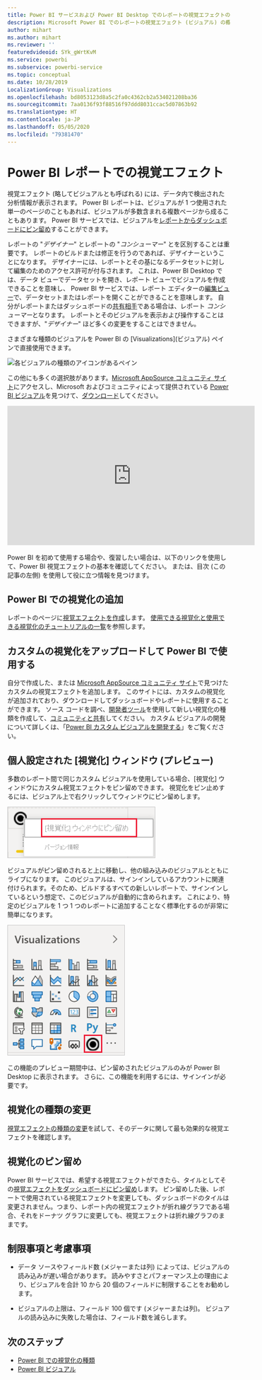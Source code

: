 ```yaml
---
title: Power BI サービスおよび Power BI Desktop でのレポートの視覚エフェクトの概要
description: Microsoft Power BI でのレポートの視覚エフェクト (ビジュアル) の概要
author: mihart
ms.author: mihart
ms.reviewer: ''
featuredvideoid: SYk_gWrtKvM
ms.service: powerbi
ms.subservice: powerbi-service
ms.topic: conceptual
ms.date: 10/28/2019
LocalizationGroup: Visualizations
ms.openlocfilehash: bd8053123d8a5c2fa0c4362cb2a534021208ba36
ms.sourcegitcommit: 7aa0136f93f88516f97ddd8031ccac5d07863b92
ms.translationtype: HT
ms.contentlocale: ja-JP
ms.lasthandoff: 05/05/2020
ms.locfileid: "79381470"
---
```

# <a name="visualizations-in-power-bi-reports"></a>Power BI レポートでの視覚エフェクト

視覚エフェクト (略してビジュアルとも呼ばれる) には、データ内で検出された分析情報が表示されます。 Power BI レポートは、ビジュアルが 1 つ使用された単一のページのこともあれば、ビジュアルが多数含まれる複数ページから成ることもあります。 Power BI サービスでは、ビジュアルを[レポートからダッシュボードにピン留め](../service-dashboard-pin-tile-from-report.md)することができます。

レポートの "*デザイナー*" とレポートの "*コンシューマー*" とを区別することは重要です。  レポートのビルドまたは修正を行うのであれば、デザイナーということになります。  デザイナーには、レポートとその基になるデータセットに対して編集のためのアクセス許可が付与されます。 これは、Power BI Desktop では、データ ビューでデータセットを開き、レポート ビューでビジュアルを作成できることを意味し、 Power BI サービスでは、レポート エディターの[編集ビュー](../consumer/end-user-reading-view.md)で、データセットまたはレポートを開くことができることを意味します。 自分がレポートまたはダッシュボードの[共有相手](../consumer/end-user-shared-with-me.md)である場合は、レポート *コンシューマー*となります。 レポートとそのビジュアルを表示および操作することはできますが、"*デザイナー*" ほど多くの変更をすることはできません。

さまざまな種類のビジュアルを Power BI の [Visualizations]\(ビジュアル\) ペインで直接使用できます。

![各ビジュアルの種類のアイコンがあるペイン](media/power-bi-report-visualizations/power-bi-icons.png)

この他にも多くの選択肢があります。[Microsoft AppSource コミュニティ サイト](https://appsource.microsoft.com)にアクセスし、Microsoft およびコミュニティによって提供されている [Power BI ビジュアル](https://appsource.microsoft.com/marketplace/apps?page=1&product=power-bi-visuals)を見つけて、[ダウンロード](../developer/visuals/custom-visual-develop-tutorial.md)してください。

<iframe width="560" height="315" src="https://www.youtube.com/embed/SYk_gWrtKvM?list=PL1N57mwBHtN0JFoKSR0n-tBkUJHeMP2cP" frameborder="0" allowfullscreen></iframe>


Power BI を初めて使用する場合や、復習したい場合は、以下のリンクを使用して、Power BI 視覚エフェクトの基本を確認してください。  または、目次 (この記事の左側) を使用して役に立つ情報を見つけます。

## <a name="add-a-visualization-in-power-bi"></a>Power BI での視覚化の追加

レポートのページに[視覚エフェクトを作成](power-bi-report-add-visualizations-i.md)します。 [使用できる視覚化と使用できる視覚化のチュートリアルの一覧](power-bi-visualization-types-for-reports-and-q-and-a.md)を参照します。 

## <a name="upload-a-custom-visualization-and-use-it-in-power-bi"></a>カスタムの視覚化をアップロードして Power BI で使用する

自分で作成した、または [Microsoft AppSource コミュニティ サイト](https://appsource.microsoft.com/marketplace/apps?product=power-bi-visuals)で見つけたカスタムの視覚エフェクトを追加します。 このサイトには、カスタムの視覚化が追加されており、ダウンロードしてダッシュボードやレポートに使用することができます。 ソース コードを調べ、[開発者ツール](../developer/visuals/custom-visual-develop-tutorial.md)を使用して新しい視覚化の種類を作成して、[コミュニティと共有](../developer/visuals/office-store.md)してください。 カスタム ビジュアルの開発について詳しくは、「[Power BI カスタム ビジュアルを開発する](../developer/visuals/custom-visual-develop-tutorial.md)」をご覧ください。

## <a name="personalize-your-visualization-pane-preview"></a>個人設定された [視覚化] ウィンドウ (プレビュー)

多数のレポート間で同じカスタム ビジュアルを使用している場合、[視覚化] ウィンドウにカスタム視覚エフェクトをピン留めできます。 視覚化をピン止めするには、ビジュアル上で右クリックしてウィンドウにピン留めします。

![[視覚化] ウィンドウへのピン留め](media/power-bi-report-visualizations/power-bi-pin-custom-visual-option.png)

ビジュアルがピン留めされると上に移動し、他の組み込みのビジュアルとともにライブになります。 このビジュアルは、サインインしているアカウントに関連付けられます。そのため、ビルドするすべての新しいレポートで、サインインしているという想定で、このビジュアルが自動的に含められます。 これにより、特定のビジュアルを 1 つ 1 つのレポートに追加することなく標準化するのが非常に簡単になります。

![個人設定された [視覚化] ウィンドウ](media/power-bi-report-visualizations/power-bi-personalized-visualization-pane.png)

この機能のプレビュー期間中は、ピン留めされたビジュアルのみが Power BI Desktop に表示されます。 さらに、この機能を利用するには、サインインが必要です。

## <a name="change-the-visualization-type"></a>視覚化の種類の変更

[視覚エフェクトの種類の変更](power-bi-report-change-visualization-type.md)を試して、そのデータに関して最も効果的な視覚エフェクトを確認します。

## <a name="pin-the-visualization"></a>視覚化のピン留め

Power BI サービスでは、希望する視覚エフェクトができたら、タイルとしてその[視覚エフェクトをダッシュボードにピン留め](../service-dashboard-pin-tile-from-report.md)します。 ピン留めした後、レポートで使用されている視覚エフェクトを変更しても、ダッシュボードのタイルは変更されません。つまり、レポート内の視覚エフェクトが折れ線グラフである場合、それをドーナツ グラフに変更しても、視覚エフェクトは折れ線グラフのままです。

## <a name="limitations-and-considerations"></a>制限事項と考慮事項
- データ ソースやフィールド数 (メジャーまたは列) によっては、ビジュアルの読み込みが遅い場合があります。  読みやすさとパフォーマンス上の理由により、ビジュアルを合計 10 から 20 個のフィールドに制限することをお勧めします。 

- ビジュアルの上限は、フィールド 100 個です (メジャーまたは列)。 ビジュアルの読み込みに失敗した場合は、フィールド数を減らします。   

## <a name="next-steps"></a>次のステップ

* [Power BI での視覚化の種類](power-bi-visualization-types-for-reports-and-q-and-a.md)
* [Power BI ビジュアル](../developer/visuals/power-bi-custom-visuals.md)
